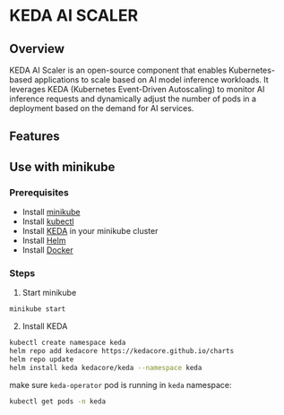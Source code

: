 # KEDA AI SCALER 

## Overview 

KEDA AI Scaler is an open-source component that enables Kubernetes-based applications to scale based on AI model inference workloads. It leverages KEDA (Kubernetes Event-Driven Autoscaling) to monitor AI inference requests and dynamically adjust the number of pods in a deployment based on the demand for AI services.

## Features 

## Use with minikube 

### Prerequisites 
- Install [minikube](https://minikube.sigs.k8s.io/docs/start/) 
- Install [kubectl](https://kubernetes.io/docs/tasks/tools/install-kubectl/)
- Install [KEDA](https://keda.sh/docs/latest/install/) in your minikube cluster 
- Install [Helm](https://helm.sh/docs/intro/install/) 
- Install [Docker](https://docs.docker.com/get-docker/) 

### Steps 
1. Start minikube 
```bash
minikube start
```

2. Install KEDA 
```bash
kubectl create namespace keda
helm repo add kedacore https://kedacore.github.io/charts
helm repo update
helm install keda kedacore/keda --namespace keda
``` 
make sure `keda-operator` pod is running in `keda` namespace:
```bash
kubectl get pods -n keda
``` 
